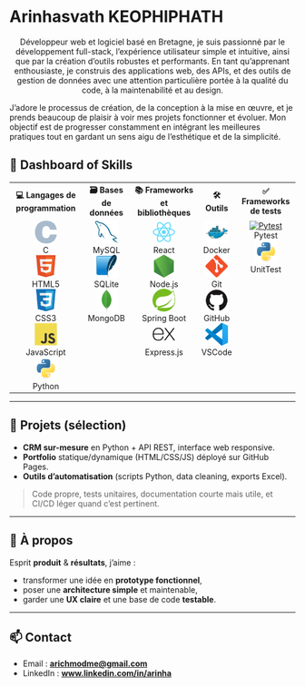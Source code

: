 # Arinhasvath KEOPHIPHATH

<p align="center">
Développeur web et logiciel basé en Bretagne, je suis passionné par le développement full-stack, l’expérience utilisateur simple et intuitive, ainsi que par la création d’outils robustes et performants. En tant qu’apprenant enthousiaste, je construis des applications web, des APIs, et des outils de gestion de données avec une attention particulière portée à la qualité du code, à la maintenabilité et au design.

J’adore le processus de création, de la conception à la mise en œuvre, et je prends beaucoup de plaisir à voir mes projets fonctionner et évoluer. Mon objectif est de progresser constamment en intégrant les meilleures pratiques tout en gardant un sens aigu de l’esthétique et de la simplicité.
</p>


## 🧰 Dashboard of Skills

<table>
<tr>
  <th align="center">💻 Langages de programmation</th>
  <th align="center">🗃️ Bases de données</th>
  <th align="center">📚 Frameworks et bibliothèques</th>
  <th align="center">🛠️ Outils</th>
  <th align="center">✅ Frameworks de tests</th>
</tr>

  <tr>
    <td align="center" valign="top">
      <a href="https://en.wikipedia.org/wiki/C_(programming_language)" target="_blank">
        <img src="https://raw.githubusercontent.com/devicons/devicon/master/icons/c/c-original.svg" alt="C" width="40" height="40">
      </a><br>C<br>
      <a href="https://en.wikipedia.org/wiki/HTML5" target="_blank">
        <img src="https://raw.githubusercontent.com/devicons/devicon/master/icons/html5/html5-original.svg" alt="HTML5" width="40" height="40">
      </a><br>HTML5<br>
      <a href="https://en.wikipedia.org/wiki/CSS" target="_blank">
        <img src="https://raw.githubusercontent.com/devicons/devicon/master/icons/css3/css3-original.svg" alt="CSS3" width="40" height="40">
      </a><br>CSS3<br>
      <a href="https://en.wikipedia.org/wiki/JavaScript" target="_blank">
        <img src="https://raw.githubusercontent.com/devicons/devicon/master/icons/javascript/javascript-original.svg" alt="JavaScript" width="40" height="40">
      </a><br>JavaScript<br>
      <a href="https://en.wikipedia.org/wiki/Python_(programming_language)" target="_blank">
        <img src="https://raw.githubusercontent.com/devicons/devicon/master/icons/python/python-original.svg" alt="Python" width="40" height="40">
      </a><br>Python<br>
    </td>
    <td align="center" valign="top">
      <a href="https://en.wikipedia.org/wiki/MySQL" target="_blank">
        <img src="https://raw.githubusercontent.com/devicons/devicon/master/icons/mysql/mysql-original.svg" alt="MySQL" width="40" height="40">
      </a><br>MySQL<br>
      <a href="https://en.wikipedia.org/wiki/SQLite" target="_blank">
        <img src="https://raw.githubusercontent.com/devicons/devicon/master/icons/sqlite/sqlite-original.svg" alt="SQLite" width="40" height="40">
      </a><br>SQLite<br>
      <a href="https://en.wikipedia.org/wiki/MongoDB" target="_blank">
        <img src="https://raw.githubusercontent.com/devicons/devicon/master/icons/mongodb/mongodb-original.svg" alt="MongoDB" width="40" height="40">
      </a><br>MongoDB
    </td>
    <td align="center" valign="top">
      <a href="https://en.wikipedia.org/wiki/React_(JavaScript_library)" target="_blank">
        <img src="https://raw.githubusercontent.com/devicons/devicon/master/icons/react/react-original.svg" alt="React" width="40" height="40">
      </a><br>React<br>
      <a href="https://en.wikipedia.org/wiki/Node.js" target="_blank">
        <img src="https://raw.githubusercontent.com/devicons/devicon/master/icons/nodejs/nodejs-original.svg" alt="Node.js" width="40" height="40">
      </a><br>Node.js<br>
      <a href="https://en.wikipedia.org/wiki/Spring_Framework" target="_blank">
        <img src="https://raw.githubusercontent.com/devicons/devicon/master/icons/spring/spring-original.svg" alt="Spring Boot" width="40" height="40">
      </a><br>Spring Boot<br>
      <a href="https://en.wikipedia.org/wiki/Express.js" target="_blank">
        <img src="https://raw.githubusercontent.com/devicons/devicon/master/icons/express/express-original.svg" alt="Express.js" width="40" height="40">
      </a><br>Express.js
    </td>
    <td align="center" valign="top">
      <a href="https://en.wikipedia.org/wiki/Docker_(software)" target="_blank">
        <img src="https://raw.githubusercontent.com/devicons/devicon/master/icons/docker/docker-original.svg" alt="Docker" width="40" height="40">
      </a><br>Docker<br>
      <a href="https://en.wikipedia.org/wiki/Git" target="_blank">
        <img src="https://raw.githubusercontent.com/devicons/devicon/master/icons/git/git-original.svg" alt="Git" width="40" height="40">
      </a><br>Git<br>
      <a href="https://en.wikipedia.org/wiki/GitHub" target="_blank">
        <img src="https://raw.githubusercontent.com/devicons/devicon/master/icons/github/github-original.svg" alt="GitHub" width="40" height="40">
      </a><br>GitHub<br>
      <a href="https://en.wikipedia.org/wiki/Visual_Studio_Code" target="_blank">
        <img src="https://raw.githubusercontent.com/devicons/devicon/master/icons/vscode/vscode-original.svg" alt="VSCode" width="40" height="40">
      </a><br>VSCode
    </td>
    <td align="center" valign="top">
      <a href="https://en.wikipedia.org/wiki/Pytest" target="_blank">
        <img src="https://upload.wikimedia.org/wikipedia/commons/b/ba/Pytest_logo.svg" alt="Pytest" width="40" height="40">
      </a><br>Pytest<br>
      <a href="https://en.wikipedia.org/wiki/Unit_testing" target="_blank">
        <img src="https://raw.githubusercontent.com/devicons/devicon/master/icons/python/python-original.svg" alt="UnitTest" width="40" height="40">
      </a><br>UnitTest
    </td>
  </tr>
</table>

---

## 🚀 Projets (sélection)

- **CRM sur-mesure** en Python + API REST, interface web responsive.  
- **Portfolio** statique/dynamique (HTML/CSS/JS) déployé sur GitHub Pages.  
- **Outils d’automatisation** (scripts Python, data cleaning, exports Excel).

> Code propre, tests unitaires, documentation courte mais utile, et CI/CD léger quand c’est pertinent.

---

## 👤 À propos

Esprit **produit** & **résultats**, j’aime :  
- transformer une idée en **prototype fonctionnel**,  
- poser une **architecture simple** et maintenable,  
- garder une **UX claire** et une base de code **testable**.

---

## 📫 Contact

- Email : **arichmodme@gmail.com**  
- LinkedIn : **www.linkedin.com/in/arinha**


